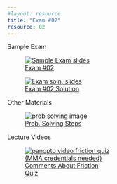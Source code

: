 ```yaml
---
#layout: resource
title: "Exam #02"
resource: 02
---
```


<div class="heading3"> Sample Exam </div>

<div class="thumb_container">

  <a href="https://drive.google.com/file/d/1rumBiiuGgpCdvXArmcfx-5RtOvLrowg6/view" target="_blank">
    <figure class="thumblink">
      <img class="thumblink-img-portrait" src="{{site.baseurl}}/images/thumbs/E02.png" alt="Sample Exam slides" >
      <figcaption class="thumblink-caption"> Exam #02 </figcaption>
    </figure>
  </a>


  <a href="https://drive.google.com/file/d/1OcEWU9WVX4VsC0-wMIf9mrq8y1AYGUbf/view" target="_blank">
    <figure class="thumblink">
      <img class="thumblink-img-portrait" src="{{site.baseurl}}/images/thumbs/E02b.png" alt="Exam soln. slides" >
      <figcaption class="thumblink-caption"> Exam #02 Solution </figcaption>
    </figure>
  </a>

</div>


<div class="heading3">
  Other Materials
</div>

<div class="thumb_container">

  <a href="{{site.baseurl}}/handouts/h11_Newtons2nd_info.pdf" target="_blank">
    <figure class="thumblink">
      <img class="thumblink-img-portrait" src="{{site.baseurl}}/images/thumbs/H11.png" alt="prob solving image" >
      <figcaption class="thumblink-caption"> Prob. Solving Steps </figcaption>
    </figure>
  </a>

</div>


<div class="heading3">
  Lecture Videos
</div>

<div class="thumb_container">

  <a href="https://mma.hosted.panopto.com/Panopto/Pages/Viewer.aspx?id=f327d45d-5e25-452a-993e-ac5701592485" target="_blank">
    <figure class="thumblink">
      <img class="thumblink-img"
    src="{{site.baseurl}}/images/thumbs/panopto_thumb.png"
    alt="panopto video friction quiz" >
      <figcaption class="thumblink-caption" style="width: 180px;">
     (MMA credentials needed) Comments About Friction Quiz </figcaption>
    </figure>
  </a>
  
</div>

